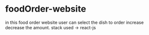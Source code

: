 # foodOrder-website
in this food order website user can select the dish to order increase decrease the amount. stack used -> react-js
